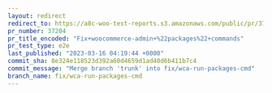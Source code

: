 ```yaml
---
layout: redirect
redirect_to: https://a8c-woo-test-reports.s3.amazonaws.com/public/pr/37204/e2e/index.html
pr_number: 37204
pr_title_encoded: "Fix+woocommerce-admin+%22packages%22+commands"
pr_test_type: e2e
last_published: "2023-03-16 04:19:44 +0000"
commit_sha: 8e324e118523d392a60d4659d1ad40d6b411b7c4
commit_message: "Merge branch 'trunk' into fix/wca-run-packages-cmd"
branch_name: fix/wca-run-packages-cmd
---
```

